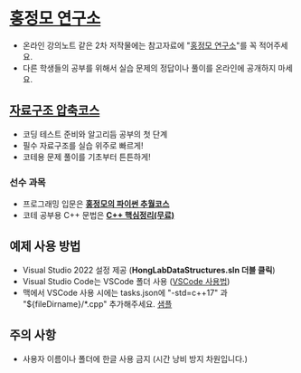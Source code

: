 # [홍정모 연구소](https://honglab.co.kr/)

- 온라인 강의노트 같은 2차 저작물에는 참고자료에 "[홍정모 연구소](https://honglab.co.kr/)"를 꼭 적어주세요.
- 다른 학생들의 공부를 위해서 실습 문제의 정답이나 풀이를 온라인에 공개하지 마세요.

##  [자료구조 압축코스](https://honglab.co.kr/courses/data-structures)

- 코딩 테스트 준비와 알고리듬 공부의 첫 단계
- 필수 자료구조를 실습 위주로 빠르게!
- 코테용 문제 풀이를 기초부터 튼튼하게!

### 선수 과목
- 프로그래밍 입문은 **[홍정모의 파이썬 추월코스](https://honglab.co.kr/courses/python)**
- 코테 공부용 C++ 문법은 **[C++ 핵심정리(무료)](https://honglab.co.kr/courses/cppsummary)**

## 예제 사용 방법
- Visual Studio 2022 설정 제공 (**HongLabDataStructures.sln 더블 클릭**)
- Visual Studio Code는 VSCode 폴더 사용 ([VSCode 사용법](https://youtu.be/uDq7woPOZ_A?si=3qoGEBENHcFFOttB))
- 맥에서 VSCode 사용 시에는 tasks.json에 "-std=c++17" 과 "${fileDirname}/*.cpp" 추가해주세요. [샘플](https://github.com/HongLabInc/HongLabCppSummary/blob/main/.vscode_mac/tasks.json)

## 주의 사항
- 사용자 이름이나 폴더에 한글 사용 금지 (시간 낭비 방지 차원입니다.)

